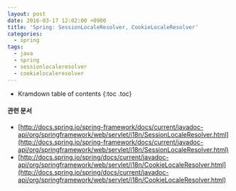 ```yaml
---
layout: post
date: 2016-03-17 12:02:00 +0900
title: 'Spring: SessionLocaleResolver, CookieLocaleResolver'
categories:
  - spring
tags:
  - java
  - spring
  - sessionlocaleresolver
  - cookielocaleresolver
---
```


* Kramdown table of contents
{:toc .toc}

#### 관련 문서

- [http://docs.spring.io/spring-framework/docs/current/javadoc-api/org/springframework/web/servlet/i18n/SessionLocaleResolver.html](http://docs.spring.io/spring-framework/docs/current/javadoc-api/org/springframework/web/servlet/i18n/SessionLocaleResolver.html)
- [http://docs.spring.io/spring/docs/current/javadoc-api/org/springframework/web/servlet/i18n/CookieLocaleResolver.html](http://docs.spring.io/spring/docs/current/javadoc-api/org/springframework/web/servlet/i18n/CookieLocaleResolver.html)
